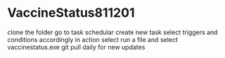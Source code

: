 # VaccineStatus811201
clone the folder
go to task schedular
create new task
select triggers and conditions accordingly
in action select run a file and select vaccinestatus.exe
git pull daily for new updates
